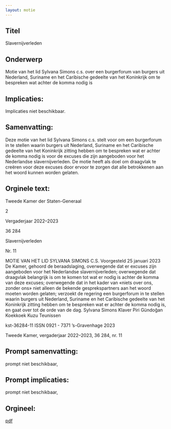 ```yaml
---
layout: motie
---
```

## Titel
Slavernijverleden
## Onderwerp
Motie van het lid Sylvana Simons c.s. over een burgerforum van burgers uit Nederland, Suriname en het Caribische gedeelte van het Koninkrijk om te bespreken wat achter de komma nodig is 
## Implicaties:
Implicaties niet beschikbaar.
## Samenvatting:

Deze motie van het lid Sylvana Simons c.s. stelt voor om een burgerforum in te stellen waarin burgers uit Nederland, Suriname en het Caribische gedeelte van het Koninkrijk zitting hebben om te bespreken wat er achter de komma nodig is voor de excuses die zijn aangeboden voor het Nederlandse slavernijverleden. De motie heeft als doel om draagvlak te creëren voor deze excuses door ervoor te zorgen dat alle betrokkenen aan het woord kunnen worden gelaten.
## Orginele text:


Tweede Kamer der Staten-Generaal

2

Vergaderjaar 2022–2023

36 284

Slavernijverleden

Nr. 11

MOTIE VAN HET LID SYLVANA SIMONS C.S.
Voorgesteld 25 januari 2023
De Kamer,
gehoord de beraadslaging,
overwegende dat er excuses zijn aangeboden voor het Nederlandse
slavernijverleden;
overwegende dat draagvlak belangrijk is om te komen tot wat er nodig is
achter de komma van deze excuses;
overwegende dat in het kader van «niets over ons, zonder ons» niet alleen
de bekende gesprekspartners aan het woord moeten worden gelaten;
verzoekt de regering een burgerforum in te stellen waarin burgers uit
Nederland, Suriname en het Caribische gedeelte van het Koninkrijk zitting
hebben om te bespreken wat er achter de komma nodig is,
en gaat over tot de orde van de dag.
Sylvana Simons
Klaver
Piri
Gündoğan
Koekkoek
Kuzu
Teunissen

kst-36284-11
ISSN 0921 - 7371
’s-Gravenhage 2023

Tweede Kamer, vergaderjaar 2022–2023, 36 284, nr. 11


## Prompt samenvatting:
prompt niet beschikbaar,

## Prompt implicaties:
prompt niet beschikbaar,
## Orgineel:
[pdf](https://gegevensmagazijn.tweedekamer.nl/OData/v4/2.0/Document(d66efa67-6801-4112-8aa9-46d47c4540de)/resource)

